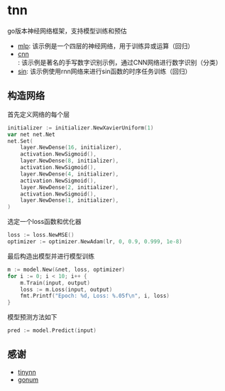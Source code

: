 # tnn

go版本神经网络框架，支持模型训练和预估

- [mlp](example/xor/): 该示例是一个四层的神经网络，用于训练异或运算（回归）
- [cnn](example/mnist/): 该示例是著名的手写数字识别示例，通过CNN网络进行数字识别（分类）
- [sin](example/sin/): 该示例使用rnn网络来进行sin函数的时序任务训练（回归）

## 构造网络

首先定义网络的每个层

```go
initializer := initializer.NewXavierUniform(1)
var net net.Net
net.Set(
    layer.NewDense(16, initializer),
    activation.NewSigmoid(),
    layer.NewDense(8, initializer),
    activation.NewSigmoid(),
    layer.NewDense(4, initializer),
    activation.NewSigmoid(),
    layer.NewDense(2, initializer),
    activation.NewSigmoid(),
    layer.NewDense(1, initializer),
)
```

选定一个loss函数和优化器

```go
loss := loss.NewMSE()
optimizer := optimizer.NewAdam(lr, 0, 0.9, 0.999, 1e-8)
```

最后构造出模型并进行模型训练

```go
m := model.New(&net, loss, optimizer)
for i := 0; i < 10; i++ {
    m.Train(input, output)
    loss := m.Loss(input, output)
    fmt.Printf("Epoch: %d, Loss: %.05f\n", i, loss)
}
```

模型预测方法如下

```go
pred := model.Predict(input)
```

## 感谢

- [tinynn](https://github.com/borgwang/tinynn)
- [gonum](https://github.com/gonum/gonum)